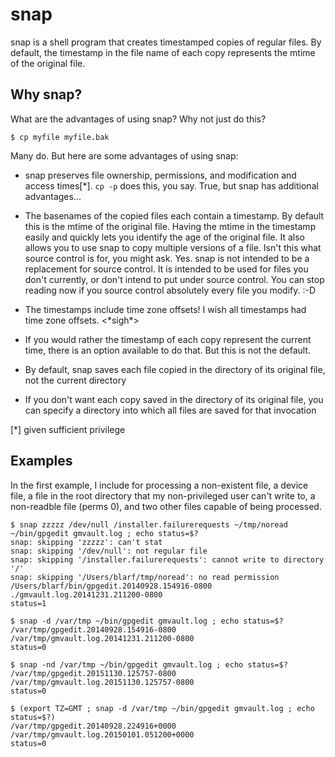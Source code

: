 # snap

snap is a shell program that creates timestamped copies of regular files.  By default, the timestamp in the file name of each copy represents the mtime of the original file.

## Why snap?

What are the advantages of using snap?  Why not just do this?

```$ cp myfile myfile.bak```

Many do.  But here are some advantages of using snap:

* snap preserves file ownership, permissions, and modification and access times[*].  `cp -p` does this, you say.  True, but snap has additional advantages...

* The basenames of the copied files each contain a timestamp.  By default this is the mtime of the original file.  Having the mtime in the timestamp easily and quickly lets you identify the age of the original file.  It also allows you to use snap to copy multiple versions of a file.  Isn't this what source control is for, you might ask.  Yes.  snap is not intended to be a replacement for source control.  It is intended to be used for files you don't currently, or don't intend to put under source control.  You can stop reading now if you source control absolutely every file you modify. :-D

* The timestamps include time zone offsets!  I wish all timestamps had time zone offsets.  &lt;&#42;sigh*>

* If you would rather the timestamp of each copy represent the current time, there is an option available to do that.  But this is not the default.

* By default, snap saves each file copied in the directory of its original file, not the current directory

* If you don't want each copy saved in the directory of its original file, you can specify a directory into which all files are saved for that invocation

[*] given sufficient privilege

## Examples

In the first example, I include for processing a non-existent file, a device file, a file in the root directory that my non-privileged user can't write to, a non-readble file (perms 0), and two other files capable of being processed.

```
$ snap zzzzz /dev/null /installer.failurerequests ~/tmp/noread ~/bin/gpgedit gmvault.log ; echo status=$?
snap: skipping 'zzzzz': can't stat
snap: skipping '/dev/null': not regular file
snap: skipping '/installer.failurerequests': cannot write to directory '/'
snap: skipping '/Users/blarf/tmp/noread': no read permission
/Users/blarf/bin/gpgedit.20140928.154916-0800
./gmvault.log.20141231.211200-0800
status=1

$ snap -d /var/tmp ~/bin/gpgedit gmvault.log ; echo status=$?
/var/tmp/gpgedit.20140928.154916-0800
/var/tmp/gmvault.log.20141231.211200-0800
status=0

$ snap -nd /var/tmp ~/bin/gpgedit gmvault.log ; echo status=$?
/var/tmp/gpgedit.20151130.125757-0800
/var/tmp/gmvault.log.20151130.125757-0800
status=0

$ (export TZ=GMT ; snap -d /var/tmp ~/bin/gpgedit gmvault.log ; echo status=$?)
/var/tmp/gpgedit.20140928.224916+0000
/var/tmp/gmvault.log.20150101.051200+0000
status=0
```
